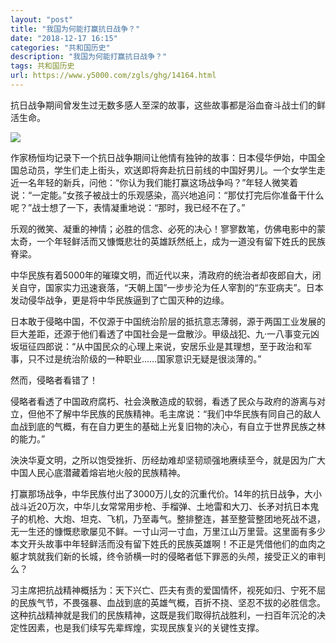 ```yaml
---
layout: "post"
title: "我国为何能打赢抗日战争？"
date: "2018-12-17 16:15"
categories: "共和国历史"
description: "我国为何能打赢抗日战争？"
tags: 共和国历史
url: https://www.y5000.com/zgls/ghg/14164.html
---
```






抗日战争期间曾发生过无数多感人至深的故事，这些故事都是浴血奋斗战士们的鲜活生命。

![](https://img.y5000.com/uploads/allimg/170220/6-1F22014000B17.jpg)

作家杨恒均记录下一个抗日战争期间让他情有独钟的故事：日本侵华伊始，中国全国总动员，学生们走上街头，欢送即将奔赴抗日前线的中国好男儿。一个女学生走近一名年轻的新兵，问他：“你认为我们能打赢这场战争吗？”年轻人微笑着说：“一定能。”女孩子被战士的乐观感染，高兴地追问：“那仗打完后你准备干什么呢？”战士想了一下，表情凝重地说：“那时，我已经不在了。”

乐观的微笑、凝重的神情；必胜的信念、必死的决心！寥寥数笔，仿佛电影中的蒙太奇，一个年轻鲜活而又慷慨悲壮的英雄跃然纸上，成为一道没有留下姓氏的民族脊梁。

中华民族有着5000年的璀璨文明，而近代以来，清政府的统治者却夜郎自大，闭关自守，国家实力迅速衰落，“天朝上国”一步步沦为任人宰割的“东亚病夫”。日本发动侵华战争，更是将中华民族逼到了亡国灭种的边缘。

日本敢于侵略中国，不仅源于中国统治阶层的抵抗意志薄弱，源于两国工业发展的巨大差距，还源于他们看透了中国社会是一盘散沙。甲级战犯、九·一八事变元凶坂垣征四郎说：“从中国民众的心理上来说，安居乐业是其理想，至于政治和军事，只不过是统治阶级的一种职业……国家意识无疑是很淡薄的。”

然而，侵略者看错了！

侵略者看透了中国政府腐朽、社会涣散造成的软弱，看透了民众与政府的游离与对立，但他不了解中华民族的民族精神。毛主席说：“我们中华民族有同自己的敌人血战到底的气概，有在自力更生的基础上光复旧物的决心，有自立于世界民族之林的能力。”

泱泱华夏文明，之所以饱受挫折、历经劫难却坚韧顽强地赓续至今，就是因为广大中国人民心底潜藏着熔岩地火般的民族精神。

打赢那场战争，中华民族付出了3000万儿女的沉重代价。14年的抗日战争，大小战斗近20万次，中华儿女常常用步枪、手榴弹、土地雷和大刀、长矛对抗日本鬼子的机枪、大炮、坦克、飞机，乃至毒气。整排整连，甚至整营整团地死战不退，无一生还的慷慨悲歌屡见不鲜。一寸山河一寸血，万里江山万里营。这里面有多少本文开头故事中年轻鲜活而没有留下姓氏的民族英雄啊！不正是凭借他们的血肉之躯才筑就我们新的长城，终令骄横一时的侵略者低下罪恶的头颅，接受正义的审判么？

习主席把抗战精神概括为：天下兴亡、匹夫有责的爱国情怀，视死如归、宁死不屈的民族气节，不畏强暴、血战到底的英雄气概，百折不挠、坚忍不拔的必胜信念。这种抗战精神就是我们的民族精神，这既是我们取得抗战胜利，一扫百年沉沦的决定性因素，也是我们续写先辈辉煌，实现民族复兴的关键性支撑。
